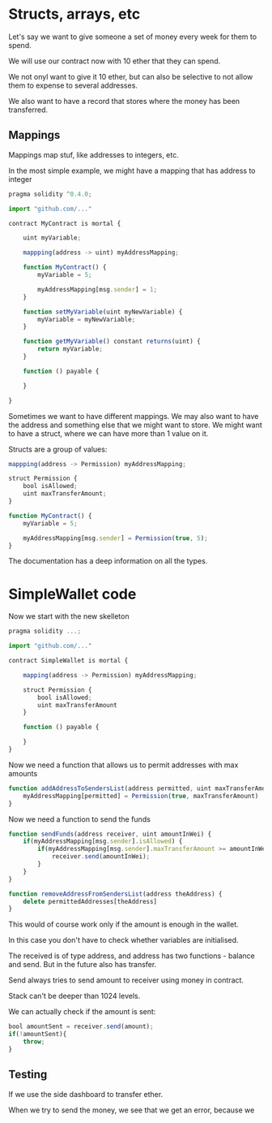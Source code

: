 # Structs, arrays, etc

Let's say we want to give someone a set of money every week for them to spend.

We will use our contract now with 10 ether that they can spend.

We not onyl want to give it 10 ether, but can also be selective to not allow them to expense to several addresses.

We also want to have a record that stores where the money has been transferred.

## Mappings

Mappings map stuf, like addresses to integers, etc.

In the most simple example, we might have a mapping that has address to integer

``` javascript
pragma solidity ^0.4.0;

import "github.com/..."

contract MyContract is mortal {

    uint myVariable;

    mappping(address -> uint) myAddressMapping;

    function MyContract() {
        myVariable = 5;

        myAddressMapping[msg.sender] = 1;
    }

    function setMyVariable(uint myNewVariable) {
        myVariable = myNewVariable;
    }

    function getMyVariable() constant returns(uint) {
        return myVariable;
    }

    function () payable {

    }

}
```

Sometimes we want to have different mappings. We may also want to have the address and something else that we might want to store. We might want to have a struct, where we can have more than 1 value on it.

Structs are a group of values:

``` javascript
mappping(address -> Permission) myAddressMapping;

struct Permission {
    bool isAllowed;
    uint maxTransferAmount;
}

function MyContract() {
    myVariable = 5;

    myAddressMapping[msg.sender] = Permission(true, 5);
}
```

The documentation has a deep information on all the types.


# SimpleWallet code

Now we start with the new skelleton

``` javascript
pragma solidity ...;

import "github.com/..."

contract SimpleWallet is mortal {

    mapping(address -> Permission) myAddressMapping;

    struct Permission {
        bool isAllowed;
        uint maxTransferAmount
    }

    function () payable {

    }
}
```

Now we need a function that allows us to permit addresses with max amounts

```  javascript
function addAddressToSendersList(address permitted, uint maxTransferAmount) onlyowner {
    myAddressMapping[permitted] = Permission(true, maxTransferAmount)
}
```

Now we need a function to send the funds

``` javascript
function sendFunds(address receiver, uint amountInWei) {
    if(myAddressMapping[msg.sender].isAllowed) {
        if(myAddressMapping[msg.sender].maxTransferAmount >= amountInWei) {
            receiver.send(amountInWei);
        }
    }
}

function removeAddressFromSendersList(address theAddress) {
    delete permittedAddresses[theAddress]
}
```

This would of course work only if the amount is enough in the wallet.

In this case you don't have to check whether variables are initialised.

The received is of type address, and address has two functions - balance and send. But in the future also has transfer.

Send always tries to send amount to receiver using money in contract.

Stack can't be deeper than 1024 levels.

We can actually check if the amount is sent:

``` javascript
bool amountSent = receiver.send(amount);
if(!amountSent){
    throw;
}
```

## Testing

If we use the side dashboard to transfer ether.

When we try to send the money, we see that we get an error, because we



